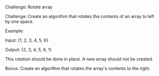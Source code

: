 Challenge: Rotate array

Challenge: Create an algorithm that rotates the contents of an array to left by one space.

Example:

Input: {1, 2, 3, 4, 5, 6}

Output: {2, 3, 4, 5, 6, 1}

This rotation should be done in place. A new array should not be created. 

Bonus: Create an algorithm that rotates the array's contents to the right.